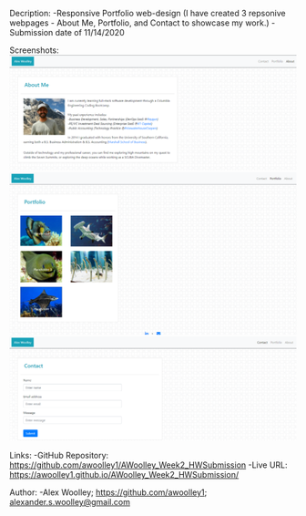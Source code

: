 
Decription: 
-Responsive Portfolio web-design (I have created 3 repsonive webpages - About Me, Portfolio, and Contact to showcase my work.)
-Submission date of 11/14/2020

Screenshots:
![Screenshot 1](./Assets/Images/Capture1.PNG)
![Screenshot 2](./Assets/Images/Capture2.PNG)
![Screenshot 3](./Assets/Images/Capture3.PNG)

Links: 
-GitHub Repository: https://github.com/awoolley1/AWoolley_Week2_HWSubmission
-Live URL: https://awoolley1.github.io/AWoolley_Week2_HWSubmission/

Author: 
-Alex Woolley; https://github.com/awoolley1; alexander.s.woolley@gmail.com
